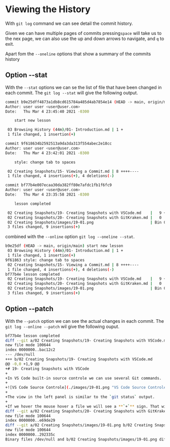 # Viewing the History

With `git log` command we can see detail the commit history.

Given we can have multiple pages of commits pressing`space` will take us to the nex page, we can also use the up and down arrows to navigate, and `q` to exit.

Apart fom the `--oneline` options that show a summary of the commits history

## Option --stat

With the `--stat` options we can se the list of file that have been changed in each commit. The `git log --stat` will give the following output.

```bash
commit b9e25dff4873a1db8cd615784a485d4ab7854e14 (HEAD -> main, origin/main)
Author: user user <user@user.com>
Date:   Thu Mar 4 23:45:40 2021 -0300

    start new lesson

 03 Browsing History (44m)/01- Introduction.md | 1 +
 1 file changed, 1 insertion(+)

commit 9f618634b2592513a9da3da313f554abec2e18cc
Author: user user <user@user.com>
Date:   Thu Mar 4 23:42:01 2021 -0300

    style: change tab to spaces

 02 Creating Snapshots/15- Viewing a Commit.md | 8 ++++----
 1 file changed, 4 insertions(+), 4 deletions(-)

commit bf77b4e007ecaa30da382ff80e7afdc1fb1f6fc9
Author: user user <user@user.com>
Date:   Thu Mar 4 23:35:58 2021 -0300

    lesson completed

 02 Creating Snapshots/19- Creating Snapshots with VSCode.md    |   9 +++++++++
 02 Creating Snapshots/20- Creating Snapshots with GitKraken.md |   0
 02 Creating Snapshots/images/19-01.png                         | Bin 0 -> 375202 bytes
 3 files changed, 9 insertions(+)
```

combined with the `--online` option `git log --oneline --stat`.

```bash
b9e25df (HEAD -> main, origin/main) start new lesson
 03 Browsing History (44m)/01- Introduction.md | 1 +
 1 file changed, 1 insertion(+)
9f61863 style: change tab to spaces
 02 Creating Snapshots/15- Viewing a Commit.md | 8 ++++----
 1 file changed, 4 insertions(+), 4 deletions(-)
bf77b4e lesson completed
 02 Creating Snapshots/19- Creating Snapshots with VSCode.md    |   9 +++++++++
 02 Creating Snapshots/20- Creating Snapshots with GitKraken.md |   0
 02 Creating Snapshots/images/19-01.png                         | Bin 0 -> 375202 bytes
 3 files changed, 9 insertions(+)
```

## Option --patch

With the `--patch` option we can see the actual changes in each commit. The `git log --online --patch` wil give the following ouput.

```bash
bf77b4e lesson completed
diff --git a/02 Creating Snapshots/19- Creating Snapshots with VSCode.md b/02 Creating Snapshots/19- Creating Snapshots with VSCode.md
new file mode 100644
index 0000000..bac12c2
--- /dev/null
+++ b/02 Creating Snapshots/19- Creating Snapshots with VSCode.md
@@ -0,0 +1,9 @@
+# 19- Creating Snapshots with VSCode
+
+In VS Code built-in source controle we can use several Git commands.
+
+![VS Code Source Controle](./images/19-01.png "VS Code Source Controle")
+
+The view in the left panel is similar to the `git status` output.
+
+If we hover the mouse hover a file we will see a **`+`** sign. That will add files to the **Staging Area**. If that file is already in the **Staging Area** a **`-`** sig will be displayed, to remove the file from the **Staging Area**.
diff --git a/02 Creating Snapshots/20- Creating Snapshots with GitKraken.md b/02 Creating Snapshots/20- Creating Snapshots with GitKraken.md
new file mode 100644
index 0000000..e69de29
diff --git a/02 Creating Snapshots/images/19-01.png b/02 Creating Snapshots/images/19-01.png
new file mode 100644
index 0000000..292335c
Binary files /dev/null and b/02 Creating Snapshots/images/19-01.png differ
```
